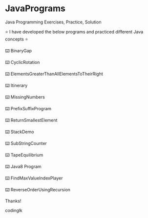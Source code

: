 # JavaPrograms
Java Programming Exercises, Practice, Solution

⭐️ I have developed the below programs and practiced different Java concepts ⭐

⌨️ BinaryGap

⌨️ CyclicRotation

⌨️ ElementsGreaterThanAllElementsToTheirRight

⌨️ Itinerary

⌨️ MissingNumbers

⌨️ PrefixSuffixProgram

⌨️ ReturnSmallestElement

⌨️ StackDemo

⌨️ SubStringCounter

⌨️ TapeEquilibrium

⌨️ Java8 Program

⌨️ FindMaxValueIndexPlayer

⌨️ ReverseOrderUsingRecursion

Thanks!

codinglk
